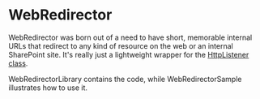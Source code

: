 # WebRedirector
WebRedirector was born out of a need to have short, memorable internal URLs that redirect to any kind of resource on the web or an internal SharePoint site. It's really just a lightweight wrapper for the [HttpListener class](https://msdn.microsoft.com/en-us/library/system.net.httplistener(v=vs.110).aspx).

WebRedirectorLibrary contains the code, while WebRedirectorSample illustrates how to use it.
